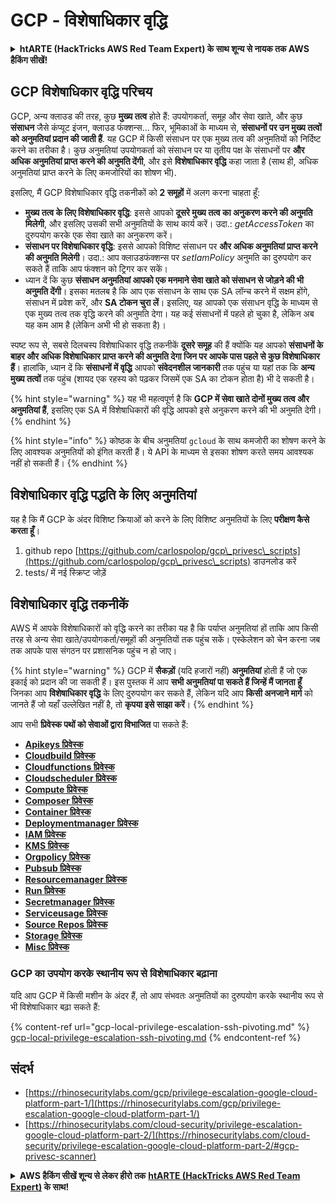 # GCP - विशेषाधिकार वृद्धि

<details>

<summary><strong>htARTE (HackTricks AWS Red Team Expert) के साथ शून्य से नायक तक AWS हैकिंग सीखें</strong></a><strong>!</strong></summary>

HackTricks का समर्थन करने के अन्य तरीके:

* यदि आप चाहते हैं कि आपकी **कंपनी का विज्ञापन HackTricks में दिखाई दे** या **HackTricks को PDF में डाउनलोड करें**, तो [**सदस्यता योजनाओं**](https://github.com/sponsors/carlospolop) की जाँच करें!
* [**आधिकारिक PEASS & HackTricks स्वैग**](https://peass.creator-spring.com) प्राप्त करें
* [**The PEASS Family**](https://opensea.io/collection/the-peass-family) की खोज करें, हमारे विशेष [**NFTs**](https://opensea.io/collection/the-peass-family) का संग्रह
* 💬 [**Discord समूह**](https://discord.gg/hRep4RUj7f) में **शामिल हों** या [**telegram समूह**](https://t.me/peass) में शामिल हों या **Twitter** पर मुझे 🐦 [**@carlospolopm**](https://twitter.com/carlospolopm)** का अनुसरण करें**.
* [**HackTricks**](https://github.com/carlospolop/hacktricks) और [**HackTricks Cloud**](https://github.com/carlospolop/hacktricks-cloud) github repos में PRs सबमिट करके अपनी हैकिंग तकनीकें साझा करें।

</details>

## GCP विशेषाधिकार वृद्धि परिचय <a href="#introduction-to-gcp-privilege-escalation" id="introduction-to-gcp-privilege-escalation"></a>

GCP, अन्य क्लाउड की तरह, कुछ **मुख्य तत्व** होते हैं: उपयोगकर्ता, समूह और सेवा खाते, और कुछ **संसाधन** जैसे कंप्यूट इंजन, क्लाउड फंक्शन्स...
फिर, भूमिकाओं के माध्यम से, **संसाधनों पर उन मुख्य तत्वों को अनुमतियां प्रदान की जाती हैं**. यह GCP में किसी संसाधन पर एक मुख्य तत्व की अनुमतियों को निर्दिष्ट करने का तरीका है।
कुछ अनुमतियां उपयोगकर्ता को संसाधन पर या तृतीय पक्ष के संसाधनों पर **और अधिक अनुमतियां प्राप्त करने की अनुमति देंगी**, और इसे **विशेषाधिकार वृद्धि** कहा जाता है (साथ ही, अधिक अनुमतियां प्राप्त करने के लिए कमजोरियों का शोषण भी).

इसलिए, मैं GCP विशेषाधिकार वृद्धि तकनीकों को **2 समूहों** में अलग करना चाहता हूँ:

* **मुख्य तत्व के लिए विशेषाधिकार वृद्धि**: इससे आपको **दूसरे मुख्य तत्व का अनुकरण करने की अनुमति मिलेगी**, और इसलिए उसकी सभी अनुमतियों के साथ कार्य करें। उदा.: _getAccessToken_ का दुरुपयोग करके एक सेवा खाते का अनुकरण करें।
* **संसाधन पर विशेषाधिकार वृद्धि**: इससे आपको विशिष्ट संसाधन पर **और अधिक अनुमतियां प्राप्त करने की अनुमति मिलेगी**। उदा.: आप क्लाउडफंक्शन्स पर _setIamPolicy_ अनुमति का दुरुपयोग कर सकते हैं ताकि आप फंक्शन को ट्रिगर कर सकें।
* ध्यान दें कि कुछ **संसाधन अनुमतियां आपको एक मनमाने सेवा खाते को संसाधन से जोड़ने की भी अनुमति देंगी**। इसका मतलब है कि आप एक संसाधन के साथ एक SA लॉन्च करने में सक्षम होंगे, संसाधन में प्रवेश करें, और **SA टोकन चुरा लें**। इसलिए, यह आपको एक संसाधन वृद्धि के माध्यम से एक मुख्य तत्व तक वृद्धि करने की अनुमति देगा। यह कई संसाधनों में पहले हो चुका है, लेकिन अब यह कम आम है (लेकिन अभी भी हो सकता है)।

स्पष्ट रूप से, सबसे दिलचस्प विशेषाधिकार वृद्धि तकनीकें **दूसरे समूह** की हैं क्योंकि यह आपको **संसाधनों के बाहर और अधिक विशेषाधिकार प्राप्त करने की अनुमति देगा जिन पर आपके पास पहले से कुछ विशेषाधिकार हैं**। हालांकि, ध्यान दें कि **संसाधनों में वृद्धि** आपको **संवेदनशील जानकारी** तक पहुंच या यहां तक कि **अन्य मुख्य तत्वों** तक पहुंच (शायद एक रहस्य को पढ़कर जिसमें एक SA का टोकन होता है) भी दे सकती है।

{% hint style="warning" %}
यह भी महत्वपूर्ण है कि **GCP में सेवा खाते दोनों मुख्य तत्व और अनुमतियां हैं**, इसलिए एक SA में विशेषाधिकारों की वृद्धि आपको इसे अनुकरण करने की भी अनुमति देगी।
{% endhint %}

{% hint style="info" %}
कोष्ठक के बीच अनुमतियां `gcloud` के साथ कमजोरी का शोषण करने के लिए आवश्यक अनुमतियों को इंगित करती हैं। ये API के माध्यम से इसका शोषण करते समय आवश्यक नहीं हो सकती हैं।
{% endhint %}

## विशेषाधिकार वृद्धि पद्धति के लिए अनुमतियां

यह है कि मैं GCP के अंदर विशिष्ट क्रियाओं को करने के लिए विशिष्ट अनुमतियों के लिए **परीक्षण कैसे करता हूँ**।

1. github repo [https://github.com/carlospolop/gcp\_privesc\_scripts](https://github.com/carlospolop/gcp\_privesc\_scripts) डाउनलोड करें
2. tests/ में नई स्क्रिप्ट जोड़ें&#x20;

## विशेषाधिकार वृद्धि तकनीकें

AWS में आपके विशेषाधिकारों को वृद्धि करने का तरीका यह है कि पर्याप्त अनुमतियां हों ताकि आप किसी तरह से अन्य सेवा खाते/उपयोगकर्ता/समूहों की अनुमतियों तक पहुंच सकें। एस्केलेशन को चेन करना जब तक आपके पास संगठन पर प्रशासनिक पहुंच न हो जाए।

{% hint style="warning" %}
GCP में **सैकड़ों** (यदि हजारों नहीं) **अनुमतियां** होती हैं जो एक इकाई को प्रदान की जा सकती हैं। इस पुस्तक में आप **सभी अनुमतियां पा सकते हैं जिन्हें मैं जानता हूँ** जिनका आप **विशेषाधिकार वृद्धि** के लिए दुरुपयोग कर सकते हैं, लेकिन यदि आप **किसी अनजाने मार्ग** को जानते हैं जो यहाँ उल्लेखित नहीं है, तो **कृपया इसे साझा करें**।
{% endhint %}

आप सभी **प्रिवेस्क पथों को सेवाओं द्वारा विभाजित** पा सकते हैं:

* [**Apikeys प्रिवेस्क**](gcp-apikeys-privesc.md)
* [**Cloudbuild प्रिवेस्क**](gcp-cloudbuild-privesc.md)
* [**Cloudfunctions प्रिवेस्क**](gcp-cloudfunctions-privesc.md)
* [**Cloudscheduler प्रिवेस्क**](gcp-cloudscheduler-privesc.md)
* [**Compute प्रिवेस्क**](../../gcp-pentesting/gcp-privilege-escalation/gcp-compute-privesc/)
* [**Composer प्रिवेस्क**](gcp-composer-privesc.md)
* [**Container प्रिवेस्क**](gcp-container-privesc.md)
* [**Deploymentmanager प्रिवेस्क**](gcp-deploymentmaneger-privesc.md)
* [**IAM प्रिवेस्क**](gcp-iam-privesc.md)
* [**KMS प्रिवेस्क**](gcp-kms-privesc.md)
* [**Orgpolicy प्रिवेस्क**](gcp-orgpolicy-privesc.md)
* [**Pubsub प्रिवेस्क**](gcp-pubsub-privesc.md)
* [**Resourcemanager प्रिवेस्क**](gcp-resourcemanager-privesc.md)
* [**Run प्रिवेस्क**](gcp-run-privesc.md)
* [**Secretmanager प्रिवेस्क**](gcp-secretmanager-privesc.md)
* [**Serviceusage प्रिवेस्क**](gcp-serviceusage-privesc.md)
* [**Source Repos प्रिवेस्क**](gcp-sourcerepos-privesc.md)
* [**Storage प्रिवेस्क**](gcp-storage-privesc.md)
* [**Misc प्रिवेस्क**](gcp-misc-perms-privesc.md)
### GCP का उपयोग करके स्थानीय रूप से विशेषाधिकार बढ़ाना

यदि आप GCP में किसी मशीन के अंदर हैं, तो आप संभवतः अनुमतियों का दुरुपयोग करके स्थानीय रूप से भी विशेषाधिकार बढ़ा सकते हैं:

{% content-ref url="gcp-local-privilege-escalation-ssh-pivoting.md" %}
[gcp-local-privilege-escalation-ssh-pivoting.md](gcp-local-privilege-escalation-ssh-pivoting.md)
{% endcontent-ref %}

## संदर्भ

* [https://rhinosecuritylabs.com/gcp/privilege-escalation-google-cloud-platform-part-1/](https://rhinosecuritylabs.com/gcp/privilege-escalation-google-cloud-platform-part-1/)
* [https://rhinosecuritylabs.com/cloud-security/privilege-escalation-google-cloud-platform-part-2/](https://rhinosecuritylabs.com/cloud-security/privilege-escalation-google-cloud-platform-part-2/#gcp-privesc-scanner)

<details>

<summary><strong>AWS हैकिंग सीखें शून्य से लेकर हीरो तक</strong> <a href="https://training.hacktricks.xyz/courses/arte"><strong>htARTE (HackTricks AWS Red Team Expert)</strong></a><strong> के साथ!</strong></summary>

HackTricks का समर्थन करने के अन्य तरीके:

* यदि आप चाहते हैं कि आपकी **कंपनी का विज्ञापन HackTricks में दिखाई दे** या **HackTricks को PDF में डाउनलोड करें**, तो [**सदस्यता योजनाओं**](https://github.com/sponsors/carlospolop) की जाँच करें!
* [**आधिकारिक PEASS & HackTricks स्वैग**](https://peass.creator-spring.com) प्राप्त करें
* [**The PEASS Family**](https://opensea.io/collection/the-peass-family) की खोज करें, हमारा विशेष [**NFTs**](https://opensea.io/collection/the-peass-family) संग्रह
* 💬 [**Discord समूह**](https://discord.gg/hRep4RUj7f) में **शामिल हों** या [**telegram समूह**](https://t.me/peass) में या **Twitter** 🐦 पर मुझे **फॉलो** करें [**@carlospolopm**](https://twitter.com/carlospolopm)**.**
* **HackTricks** के [**github repos**](https://github.com/carlospolop/hacktricks) और [**HackTricks Cloud**](https://github.com/carlospolop/hacktricks-cloud) में PRs सबमिट करके अपनी हैकिंग ट्रिक्स साझा करें।

</details>
